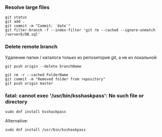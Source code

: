 ### Resolve large files

```
git status
git add .
git commit -m "Commit: `date`"
git filter-branch -f --index-filter 'git rm --cached --ignore-unmatch /server8/DB.sql'
```

### Delete remote branch

Удаление папки / каталога только из репозитория git, а не из локальной:

```
git push origin --delete branchName

git rm -r --cached FolderName
git commit -m "Removed folder from repository"
git push origin master
```

### fatal: cannot exec '/usr/bin/ksshaskpass': No such file or directory

```
sudo dnf install ksshaskpass
```

Alternative:
```
sudo dnf install /usr/bin/ksshaskpass
```